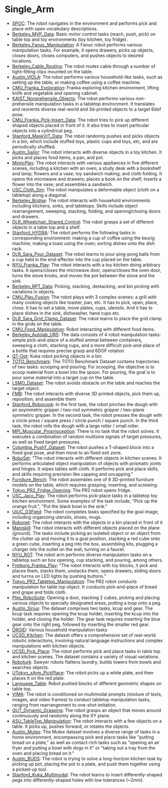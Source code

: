 # Single_Arm

- [SPOC](oed-playground/tree/master/pages/datasets/spoc.md): The robot navigates in the environment and performs pick and place with open vocabulary descriptions.
- [Berkeley_MVP_Data](oed-playground/tree/master/pages/datasets/berkeley_mvp_converted_externally_to_rlds.md): Basic motor control tasks (reach, push, pick) on table top and toy environments (toy kitchen, toy fridge).
- [Berkeley_Fanuc_Manipulation](oed-playground/tree/master/pages/datasets/berkeley_fanuc_manipulation.md): A Fanuc robot performs various manipulation tasks. For example, it opens drawers, picks up objects, closes doors, closes computers, and pushes objects to desired locations.
- [Berkeley_Cable_Routing](oed-playground/tree/master/pages/datasets/berkeley_cable_routing.md): The robot routes cable through a number of tight-fitting clips mounted on the table.
- [Austin_VIOLA](oed-playground/tree/master/pages/datasets/vio.md): The robot performs various household-like tasks, such as setting up the table, or making coffee using a coffee machine. 
- [CMU_Franka_Exploration](oed-playground/tree/master/pages/datasets/cmu_franka_exploration_dataset_converted_externally_to_rlds.md): Franka exploring kitchen environment, lifting knife and vegetable and opening cabinet.
- [KAIST_Nonprehensile_Objects](oed-playground/tree/master/pages/datasets/kaist_nonprehensile_converted_externally_to_rlds.md): The robot performs various non-prehensile manipulation tasks in a tabletop environment. It translates and reorients diverse real-world and 3d-printed objects to a target 6dof pose.
- [CMU_Franka_Pick-Insert_Data](oed-playground/tree/master/pages/datasets/iamlab_cmu_pickup_insert_converted_externally_to_rlds.md): The robot tries to pick up different shaped objects placed in front of it. It also tries to insert particular objects into a cylindrical peg.
- [Stanford_MaskVIT_Data](oed-playground/tree/master/pages/datasets/stanford_mask_vit_converted_externally_to_rlds.md): The robot randomly pushes and picks objects in a bin, which include stuffed toys, plastic cups and toys, etc, and are periodically shuffled.
- [Austin_Sailor](oed-playground/tree/master/pages/datasets/ustin_sailor_dataset_converted_externally_to_rlds.md): The robot interacts with diverse objects in a toy kitchen. It picks and places food items, a pan, and pot.
- [MimicPlay](oed-playground/tree/master/pages/datasets/imicp.md): The robot interacts with various appliances in five different scenes, including a kitchen with an oven; a study desk with a bookshelf and lamp; flowers and a vase; toy sandwich making; and cloth folding. It opens the microwave and drawers; places a book on the shelf; inserts a flower into the vase; and assembles a sandwich.
- [USC_Cloth_Sim](oed-playground/tree/master/pages/datasets/usc_cloth_sim_converted_externally_to_rlds.md): The robot manipulates a deformable object (cloth on a tabletop) along a diagonal.
- [Berkeley_Bridge](oed-playground/tree/master/pages/datasets/bridge.md): The robot interacts with household environments including kitchens, sinks, and tabletops. Skills include object rearrangement, sweeping, stacking, folding, and opening/closing doors and drawers. 
- [DLR_Wheelchair_Shared_Control](oed-playground/tree/master/pages/datasets/dlr_edan_shared_control_converted_externally_to_rlds.md): The robot grasps a set of different objects in a table top and a shelf. 
- [Stanford_HYDRA](oed-playground/tree/master/pages/datasets/stanford_hydra_dataset_converted_externally_to_rlds.md): The robot performs the following tasks in corresponding environment: making a cup of coffee using the keurig machine; making a toast using the oven; sorting dishes onto the dish rack.
- [DLR_Sara_Pour_Dataset](oed-playground/tree/master/pages/datasets/dlr_sara_pour_converted_externally_to_rlds.md): The robot learns to pour ping-pong balls from a cup held in the end-effector into the cup placed on the table.
- [NYU_Franka_Play](oed-playground/tree/master/pages/datasets/nyu_franka_play_dataset_converted_externally_to_rlds.md): The robot interacts with a toy kitchen doing arbitrary tasks. It opens/closes the microwave door, opens/closes the oven door, turns the stove knobs, and moves the pot between the stove and the sink.
- [Berkeley_RPT_Data](oed-playground/tree/master/pages/datasets/berkeley_rpt_converted_externally_to_rlds.md): Picking, stacking, destacking, and bin picking with variations in objects.
- [CMU_Play_Fusion](oed-playground/tree/master/pages/datasets/cmu_play_fusion.md): The robot plays with 3 complex scenes: a grill with many cooking objects like toaster, pan, etc. It has to pick, open, place, close. It  has to set a table, move plates, cups, utensils. And it has to place dishes in the sink, dishwasher, hand cups etc. 
- [DLR_Sara_Grid_Clamp_Dataset](oed-playground/tree/master/pages/datasets/dlr_sara_grid_clamp_converted_externally_to_rlds.md): The robot learns to place the grid clamp in the grids on the table.
- [CMU_Food_Manipulation](oed-playground/tree/master/pages/datasets/cmu_food_manipulation.md): Robot interacting with different food items.
- [Berkeley_Autolab_UR5](oed-playground/tree/master/pages/datasets/berkeley_autolab_ur5.md): The data consists of 4 robot manipulation tasks: simple pick-and-place of a stuffed animal between containers, sweeping a cloth, stacking cups, and a more difficult pick-and-place of a bottle that requires precise grasp and 6DOF rotation
- [QT-Opt](oed-playground/tree/master/pages/datasets/kuk.md): Kuka robot picking objects in a bin.
- [TOTO_Benchmark](oed-playground/tree/master/pages/datasets/toto.md): The TOTO Benchmark Dataset contains trajectories of two tasks: scooping and pouring. For scooping, the objective is to scoop material from a bowl into the spoon. For pouring, the goal is to pour some material into a target cup on the table. 
- [LSMO_Dataset](oed-playground/tree/master/pages/datasets/tokyo_u_lsmo_converted_externally_to_rlds.md): The robot avoids obstacle on the table and reaches the target object.
- [FMB](oed-playground/tree/master/pages/datasets/fmb.md): The robot interacts with diverse 3D printed objects, pick them up, reposition, and assemble them
- [Stanford_Robocook](oed-playground/tree/master/pages/datasets/stanford_robocook_converted_externally_to_rlds.md): In the first task, the robot pinches the dough with an asymmetric gripper / two-rod symmetric gripper / two-plane symmetric gripper. In the second task, the robot presses the dough with a circle press / square press / circle punch / square punch. In the third task, the robot rolls the dough with a large roller / small roller.
- [MPI_Muscular_Proprioception](oed-playground/tree/master/pages/datasets/pi_muscular_proprioception.md): There is no task that the robot solves. It executes a combination of random multisine signals of target pressures, as well as fixed target pressures.
- [Columbia_PushT_Dataset](oed-playground/tree/master/pages/datasets/columbia_cairlab_pusht_re.md): The robot pushes a T-shaped block into a fixed goal pose, and then move to an fixed exit zone.
- [RoboSet](oed-playground/tree/master/pages/datasets/roboset.md): "The robot interacts with different objects in kitchen scenes. It performs articulated object manipulation of objects with prismatic joints and hinges. It wipes tables with cloth. It performs pick and place skills, and skills requiring precision like capping and uncapping."
- [Furniture_Bench](oed-playground/tree/master/pages/datasets/furniture_bench_dataset_converted_externally_to_rlds.md): The robot assembles one of 9 3D-printed furniture models on the table, which requires grasping, inserting, and screwing.
- [Tokyo_PR2_Fridge_Opening](oed-playground/tree/master/pages/datasets/utokyo_pr2_opening_fridge_converted_externally_to_rlds.md): The PR2 robot opens fridge.
- [USC_Jaco_Play](oed-playground/tree/master/pages/datasets/jaco_p.md): The robot performs pick-place tasks in a tabletop toy kitchen environment. Some examples of the task include, "Pick up the orange fruit.", "Put the black bowl in the sink."
- [UIUC_D3Field](oed-playground/tree/master/pages/datasets/uiuc_d3field.md): The robot completes tasks specified by the goal image, including organizing utensils, shoes, mugs.
- [Robonet](oed-playground/tree/master/pages/datasets/robo_net.md): The robot interacts with the objects in a bin placed in front of it
- [Maniskill](oed-playground/tree/master/pages/datasets/niskill_dataset_converted_externally_to_rlds.md): The robot interacts with different objects placed on the plane (ground). The tasks include picking an isolated object or an object from the clutter up and moving it to a goal position, stacking a red cube onto a green cube, inserting a peg into the box, assembling kits, plugging a charger into the outlet on the wall, turning on a faucet.
- [NYU_ROT](oed-playground/tree/master/pages/datasets/nyu_rot_dataset_converted_externally_to_rlds.md): The robot arm performs diverse manipulation tasks on a tabletop such an box opening, cup stacking, and pouring, among others. 
- [Freiburg_Franka_Play](oed-playground/tree/master/pages/datasets/taco_p.md): "The robot interacts with toy blocks, it pick and places them, stacks them, unstacks them, opens drawers, sliding doors and turrns on LED lights by pushing buttons."
- [Tokyo_PR2_Tabletop_Manipulation](oed-playground/tree/master/pages/datasets/utokyo_pr2_tabletop_manipulation_converted_externally_to_rlds.md): The PR2 robot conducts manipulation for table top object. It conducts pick-and-place of bread and grape and folds cloth.
- [Plex_RoboSuite](oed-playground/tree/master/pages/datasets/plex_robosuite.md): Opening a door, stacking 2 cubes, picking and placing various objects to specially designated areas, putting a loop onto a peg.
- [Austin_Sirius](oed-playground/tree/master/pages/datasets/ustin_sirius_dataset_converted_externally_to_rlds.md): The dataset comprises two tasks, kcup and gear. The kcup task requires opening the kcup holder, inserting the kcup into the holder, and closing the holder. The gear task requires inserting the blue gear onto the right peg, followed by inserting the smaller red gear.
- [DROID](oed-playground/tree/master/pages/datasets/droid.md): Various household manipulation tasks
- [UCSD_Kitchen](oed-playground/tree/master/pages/datasets/ucsd_kitchen_dataset_converted_externally_to_rlds.md): The dataset offers a comprehensive set of real-world robotic interactions, involving natural language instructions and complex manipulations with kitchen objects.
- [UCSD_Pick_Place](oed-playground/tree/master/pages/datasets/ucsd_pick_and_place_dataset_converted_externally_to_rlds.md): The robot performs pick and place tasks in table top and kitchen scenes. The dataset contains a variety of visual variations.
- [Roboturk](oed-playground/tree/master/pages/datasets/roboturk.md): Sawyer robots flattens laundry, builds towers from bowls and searches objects.
- [UTokyo_xArm_PickPlace](oed-playground/tree/master/pages/datasets/utokyo_xarm_pick_and_place_converted_externally_to_rlds.md): The robot picks up a white plate, and then places it on the red plate.
- [Language_Table](oed-playground/tree/master/pages/datasets/nguage_table.md): Robot pushed blocks of different geometric shapes on table top.
- [VIMA](oed-playground/tree/master/pages/datasets/vi.md): The robot is conditioned on multimodal prompts (mixture of texts, images, and video frames) to conduct tabletop manipulation tasks, ranging from rearrangement to one-shot imitation.
- [QUT_Dynamic_Grasping](oed-playground/tree/master/pages/datasets/qut_dynamic_grasping.md): The robot grasps an object that moves around continuously and randomly along the XY plane. 
- [ASU_TableTop_Manipulation](oed-playground/tree/master/pages/datasets/su_table_top_converted_externally_to_rlds.md): The robot interacts with a few objects on a table. It picks up, pushes forward, or rotates the objects.
- [Austin_Mutex](oed-playground/tree/master/pages/datasets/utaustin_mutex.md): The Mutex dataset involves a diverse range of tasks in a home environment, encompassing pick and place tasks like "putting bread on a plate," as well as contact-rich tasks such as "opening an air fryer and putting a bowl with dogs in it" or "taking out a tray from the oven and placing bread on it."
- [Austin_BUDS](oed-playground/tree/master/pages/datasets/ustin_buds_dataset_converted_externally_to_rlds.md): The robot is trying to solve a long-horizon kitchen task by picking up pot, placing the pot in a plate, and push them together using a picked-up tool.
- [Stanford_Kuka_Multimodal](oed-playground/tree/master/pages/datasets/stanford_kuka_multimodal_dataset_converted_externally_to_rlds.md): The robot learns to insert differently-shaped pegs into differently-shaped holes with low tolerances (~2mm).